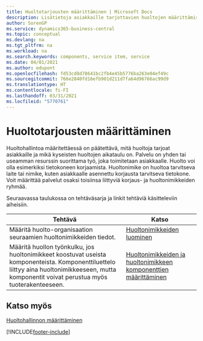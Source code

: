 ```yaml
---
title: Huoltotarjousten määrittäminen | Microsoft Docs
description: Lisätietoja asiakkaille tarjottavien huoltojen määrittämisestä.
author: SorenGP
ms.service: dynamics365-business-central
ms.topic: conceptual
ms.devlang: na
ms.tgt_pltfrm: na
ms.workload: na
ms.search.keywords: components, service item, service
ms.date: 04/01/2021
ms.author: edupont
ms.openlocfilehash: fd53cd8d78641bc2fb4e45b5776ba263e04ef49c
ms.sourcegitcommit: 766e2840fd16efb901d211d7fa64d96766ac99d9
ms.translationtype: HT
ms.contentlocale: fi-FI
ms.lasthandoff: 03/31/2021
ms.locfileid: "5770761"
---
```

# <a name="set-up-service-offerings"></a>Huoltotarjousten määrittäminen
Huoltohallintoa määritettäessä on päätettävä, mitä huoltoja tarjoat asiakkaille ja mikä kyseisten huoltojen aikataulu on. Palvelu on yhden tai useamman resurssin suorittama työ, joka toimitetaan asiakkaalle. Huolto voi olla esimerkiksi tietokoneen korjaamista. Huoltonimike on huoltoa tarvitseva laite tai nimike, kuten asiakkaalle asennettu korjausta tarvitseva tietokone. Voit määrittää palvelut osaksi toisiinsa liittyviä korjaus- ja huoltonimikkeiden ryhmää.  
  
Seuraavassa taulukossa on tehtäväsarja ja linkit tehtäviä käsitteleviin aiheisiin.  
  
|**Tehtävä**|**Katso**|  
|------------|-------------|  
|Määritä huolto-organisaation seuraamien huoltonimikkeiden tiedot.|[Huoltonimikkeiden luominen](service-how-to-create-service-items.md)|  
|Määritä huollon työnkulku, jos huoltonimikkeet koostuvat useista komponenteista. Komponenttiluettelo liittyy aina huoltonimikkeeseen, mutta komponentit voivat perustua myös tuoterakenteeseen.|[Huoltonimikkeiden ja huoltonimikkeen komponenttien määrittäminen](service-how-setup-service-items.md)|  
  
## <a name="see-also"></a>Katso myös  
[Huoltohallinnon määrittäminen](service-setup-service.md)   

[!INCLUDE[footer-include](includes/footer-banner.md)]